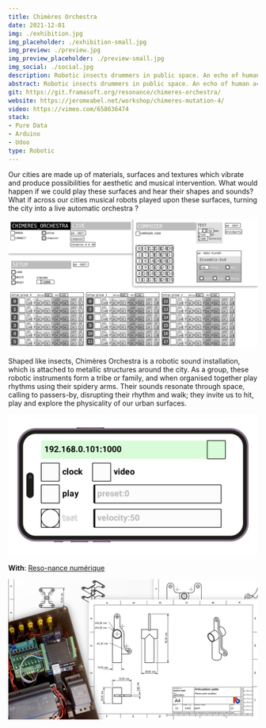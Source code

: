 ```yaml
---
title: Chimères Orchestra
date: 2021-12-01
img: ./exhibition.jpg
img_placeholder: ./exhibition-small.jpg
img_preview: ./preview.jpg
img_preview_placeholder: ./preview-small.jpg
img_social: ./social.jpg
description: Robotic insects drummers in public space. An echo of human activites in primitive rhythms.
abstract: Robotic insects drummers in public space. An echo of human activites in primitive rhythms.
git: https://git.framasoft.org/resonance/chimeres-orchestra/
website: https://jeromeabel.net/workshop/chimeres-mutation-4/
video: https://vimeo.com/658636474
stack: 
- Pure Data
- Arduino
- Udoo
type: Robotic
---
```

Our cities are made up of materials, surfaces and textures which vibrate and produce possibilities for aesthetic and musical intervention. What would happen if we could play these surfaces and hear their shapes and sounds? What if across our cities musical robots played upon these surfaces, turning the city into a live automatic orchestra ?


![Patch Pure Data Chimères Orchestra](./patch.png)


Shaped like insects, Chimères Orchestra is a robotic sound installation, which is attached to metallic structures around the city. As a group, these robotic instruments form a tribe or family, and when organised together play rhythms using their spidery arms. Their sounds resonate through space, calling to passers-by, disrupting their rhythm and walk; they invite us to hit, play and explore the physicality of our urban surfaces.


![Patch Pure Data on mobile phone](./phone.png)

**With**: [Reso-nance numérique](https://reso-nance.org)


![Blueprints for building metal pieces and electronics box](./tech.jpg)






